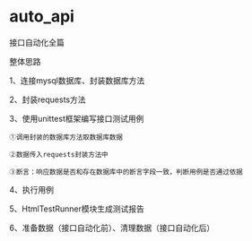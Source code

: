 # auto_api
接口自动化全篇

整体思路

1、连接mysql数据库、封装数据库方法

2、封装requests方法

3、使用unittest框架编写接口测试用例

    ①调用封装的数据库方法取数据库数据
    
    ②数据传入requests封装方法中
    
    ③断言：响应数据是否和存在数据库中的断言字段一致，判断用例是否通过依据

4、执行用例

5、HtmlTestRunner模块生成测试报告

6、准备数据（接口自动化前）、清理数据（接口自动化后）
